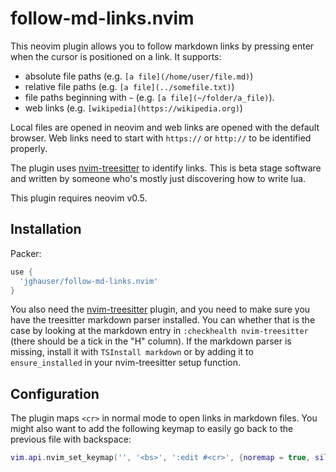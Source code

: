 # follow-md-links.nvim

This neovim plugin allows you to follow markdown links by pressing enter when the cursor is positioned on a link. It supports:

- absolute file paths (e.g. `[a file](/home/user/file.md)`)
- relative file paths (e.g. `[a file](../somefile.txt)`)
- file paths beginning with `~` (e.g. `[a file](~/folder/a_file)`).
- web links (e.g. `[wikipedia](https://wikipedia.org)`)

Local files are opened in neovim and web links are opened with the default browser. Web links need to start with `https://` or `http://` to be identified properly.

The plugin uses [nvim-treesitter](https://github.com/nvim-treesitter/nvim-treesitter) to identify links. This is beta stage software and written by someone who's mostly just discovering how to write lua.

This plugin requires neovim v0.5.

## Installation

Packer:

```lua
use {
  'jghauser/follow-md-links.nvim'
}
```

You also need the [nvim-treesitter](https://github.com/nvim-treesitter/nvim-treesitter) plugin, and you need to make sure you have the treesitter markdown parser installed. You can whether that is the case by looking at the markdown entry in `:checkhealth nvim-treesitter` (there should be a tick in the "H" column). If the markdown parser is missing, install it with `TSInstall markdown` or by adding it to `ensure_installed` in your nvim-treesitter setup function.

## Configuration

The plugin maps `<cr>` in normal mode to open links in markdown files. You might also want to add the following keymap to easily go back to the previous file with backspace:

```lua
vim.api.nvim_set_keymap('', '<bs>', ':edit #<cr>', {noremap = true, silent = true})
```

